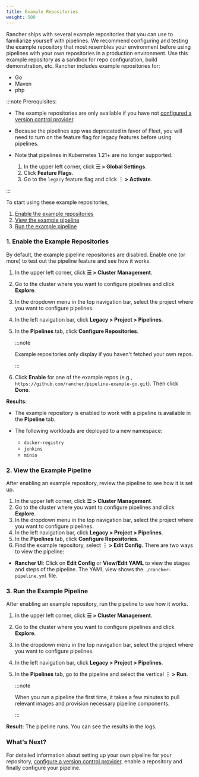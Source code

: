 ```yaml
---
title: Example Repositories
weight: 500
---
```


Rancher ships with several example repositories that you can use to familiarize yourself with pipelines. We recommend configuring and testing the example repository that most resembles your environment before using pipelines with your own repositories in a production environment. Use this example repository as a sandbox for repo configuration, build demonstration, etc. Rancher includes example repositories for:

- Go
- Maven
- php

:::note Prerequisites:
 
- The example repositories are only available if you have not [configured a version control provider]({{<baseurl>}}/rancher/v2.6/en/project-admin/pipelines).
- Because the pipelines app was deprecated in favor of Fleet, you will need to turn on the feature flag for legacy features before using pipelines.
- Note that pipelines in Kubernetes 1.21+ are no longer supported.

  1. In the upper left corner, click **☰ > Global Settings**.
  1. Click **Feature Flags**.
  1. Go to the `legacy` feature flag and click **⋮ > Activate**.

:::

To start using these example repositories,

1. [Enable the example repositories](#1-enable-the-example-repositories)
2. [View the example pipeline](#2-view-the-example-pipeline)
3. [Run the example pipeline](#3-run-the-example-pipeline)

### 1. Enable the Example Repositories

By default, the example pipeline repositories are disabled. Enable one (or more) to test out the pipeline feature and see how it works.

1. In the upper left corner, click **☰ > Cluster Management**.
1. Go to the cluster where you want to configure pipelines and click **Explore**.
1. In the dropdown menu in the top navigation bar, select the project where you want to configure pipelines.
1. In the left navigation bar, click **Legacy > Project > Pipelines**.
1. In the **Pipelines** tab, click **Configure Repositories**.

    :::note
    
    Example repositories only display if you haven't fetched your own repos.

    :::

1. Click **Enable** for one of the example repos (e.g., `https://github.com/rancher/pipeline-example-go.git`). Then click **Done**.

**Results:**

- The example repository is enabled to work with a pipeline is available in the **Pipeline** tab.

- The following workloads are deployed to a new namespace:

    - `docker-registry`
    - `jenkins`
    - `minio`

### 2. View the Example Pipeline

After enabling an example repository, review the pipeline to see how it is set up.

1. In the upper left corner, click **☰ > Cluster Management**.
1. Go to the cluster where you want to configure pipelines and click **Explore**.
1. In the dropdown menu in the top navigation bar, select the project where you want to configure pipelines.
1. In the left navigation bar, click **Legacy > Project > Pipelines**.
1. In the **Pipelines** tab, click **Configure Repositories**.
1. Find the example repository, select **⋮ > Edit Config**. There are two ways to view the pipeline:
  * **Rancher UI**: Click on **Edit Config** or **View/Edit YAML** to view the stages and steps of the pipeline. The YAML view shows the `./rancher-pipeline.yml` file.

### 3. Run the Example Pipeline

After enabling an example repository, run the pipeline to see how it works.

1. In the upper left corner, click **☰ > Cluster Management**.
1. Go to the cluster where you want to configure pipelines and click **Explore**.
1. In the dropdown menu in the top navigation bar, select the project where you want to configure pipelines.
1. In the left navigation bar, click **Legacy > Project > Pipelines**.
1. In the **Pipelines** tab, go to the pipeline and select the vertical **⋮ > Run**.

    :::note
    
    When you run a pipeline the first time, it takes a few minutes to pull relevant images and provision necessary pipeline components.

    :::
    
**Result:** The pipeline runs. You can see the results in the logs.

### What's Next?

For detailed information about setting up your own pipeline for your repository, [configure a version control provider]({{<baseurl>}}/rancher/v2.6/en/project-admin/pipelines), enable a repository and finally configure your pipeline.
